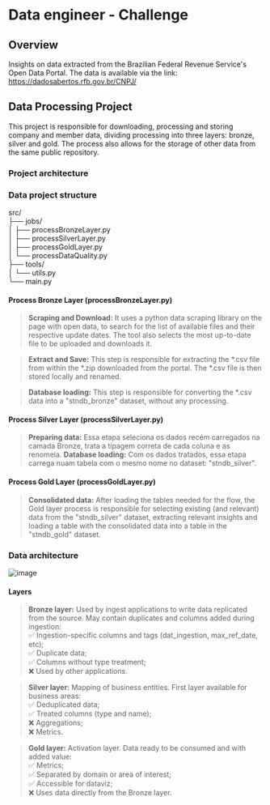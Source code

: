 # Data engineer - Challenge

## Overview
Insights on data extracted from the Brazilian Federal Revenue Service's Open Data Portal. 
The data is available via the link: https://dadosabertos.rfb.gov.br/CNPJ/

## Data Processing Project
This project is responsible for downloading, processing and storing company and member data, dividing processing into three layers: bronze, silver and gold.
The process also allows for the storage of other data from the same public repository.

### Project architecture

### Data project structure
src/</br>
├── jobs/</br>
│ ├── processBronzeLayer.py</br>
│ ├── processSilverLayer.py</br>
│ ├── processGoldLayer.py</br>
│ └── processDataQuality.py</br>
├── tools/</br>
│ └── utils.py</br>
└── main.py</br>

#### Process Bronze Layer (processBronzeLayer.py)
><b>Scraping and Download:</b> It uses a python data scraping library on the page with open data, to search for the list of available files and their respective update dates. The tool also selects the most up-to-date file to be uploaded and downloads it.

><b>Extract and Save:</b> This step is responsible for extracting the *.csv file from within the *.zip downloaded from the portal. The *.csv file is then stored locally and renamed.

><b>Database loading:</b> This step is responsible for converting the *.csv data into a "stndb_bronze" dataset, without any processing.

#### Process Silver Layer (processSilverLayer.py)
><b>Preparing data:</b> Essa etapa seleciona os dados recém carregados na camada Bronze, trata a tipagem correta de cada coluna e as renomeia.
><b>Database loading:</b> Com os dados tratados, essa etapa carrega nuam tabela com o mesmo nome no dataset: "stndb_silver".

#### Process Gold Layer (processGoldLayer.py)
><b>Consolidated data:</b> After loading the tables needed for the flow, the Gold layer process is responsible for selecting existing (and relevant) data from the "stndb_silver" dataset, extracting relevant insights and loading a table with the consolidated data into a table in the "stndb_gold" dataset.

### Data architecture
![image](https://github.com/user-attachments/assets/1c42ce6b-e016-4fdd-874b-9a472f2ea46a)

#### Layers
><b>Bronze layer:</b> Used by ingest applications to write data replicated from the source. May contain duplicates and columns added during ingestion:</br>
✅ Ingestion-specific columns and tags (dat_ingestion, max_ref_date, etc);</br>
✅ Duplicate data;</br>
✅ Columns without type treatment;</br>
❌ Used by other applications.

><b>Silver layer:</b> Mapping of business entities. First layer available for business areas:</br>
✅ Deduplicated data;</br>
✅ Treated columns (type and name);</br>
❌ Aggregations;</br>
❌ Metrics.

><b>Gold layer:</b> Activation layer. Data ready to be consumed and with added value:</br>
✅ Metrics;</br>
✅ Separated by domain or area of interest;</br>
✅ Accessible for dataviz;</br>
❌ Uses data directly from the Bronze layer.
